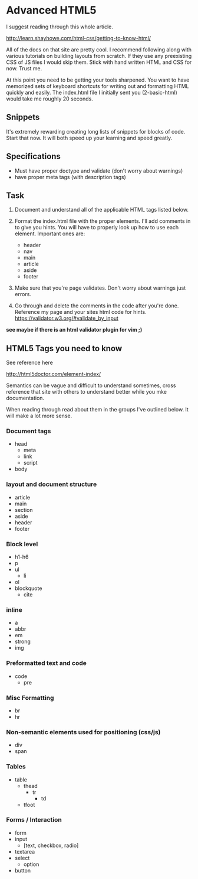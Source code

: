 # Advanced HTML5

I suggest reading through this whole article.

http://learn.shayhowe.com/html-css/getting-to-know-html/

All of the docs on that site are pretty cool. I recommend following along with various tutorials on building layouts from scratch. If they use any preexisting CSS of JS files I would skip them. Stick with hand written HTML and CSS for now. Trust me.

At this point you need to be getting your tools sharpened. You want to have memorized sets of keyboard shortcuts for writing out and formatting HTML quickly and easily. The index.html file I initially sent you (2-basic-html) would take me roughly 20 seconds. 

## Snippets

It's extremely rewarding creating long lists of snippets for blocks of code. Start that now. It will both speed up your learning and speed greatly. 

## Specifications

* Must have proper doctype and validate (don't worry about warnings)
* have proper meta tags (with description tags)

## Task

1. Document and understand all of the applicable HTML tags listed below.

2. Format the index.html file with the proper elements. I'll add comments in to give you hints. You will have to properly look up how to use each element. Important ones are:
    * header
    * nav
    * main
    * article
    * aside
    * footer

3. Make sure that you're page validates. Don't worry about warnings just errors.
4. Go through and delete the comments in the code after you're done. Reference my page and your sites html code for hints.
https://validator.w3.org/#validate_by_input

**see maybe if there is an html validator plugin for vim ;)**

## HTML5 Tags you need to know

See reference here

http://html5doctor.com/element-index/

Semantics can be vague and difficult to understand sometimes, cross reference that site with others to understand better while you mke documentation.

When reading through read about them in the groups I've outlined below. It will make a lot more sense.

### Document tags

* head
	* meta
	* link
	* script
* body


### layout and document structure

* article
* main
* section
* aside
* header
* footer

### Block level

* h1-h6
* p
* ul
   * li
* ol
* blockquote
	* cite

### inline

* a
* abbr
* em
* strong
* img

### Preformatted text and code 

* code
	* pre

### Misc Formatting

* br
* hr

### Non-semantic elements used for positioning (css/js)

* div
* span

### Tables

* table
	* thead
		* tr
			* td
	* tfoot

### Forms / Interaction

* form
* input
	* [text, checkbox, radio]
* textarea
* select
	* option
* button
